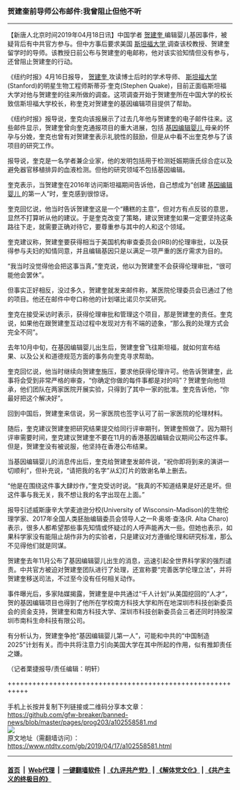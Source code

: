 ### 贺建奎前导师公布邮件:我曾阻止但他不听
------------------------

<div class="post_content" itemprop="articleBody">
 <p>
  【新唐人北京时间2019年04月18日讯】中国学者
  <a href="https://www.ntdtv.com/gb/贺建奎.htm">
   贺建奎
  </a>
  编辑婴儿基因事件，被疑背后有中共官方参与。但中方事后要求美国
  <a href="https://www.ntdtv.com/gb/斯坦福大学.htm">
   斯坦福大学
  </a>
  调查该校教授、贺建奎留学时的导师。该教授日前公布与贺建奎的电邮称，他对该实验知情但没有参与，还曾阻止贺建奎的行动。
 </p>
 <p>
  《纽约时报》4月16日报导，
  <a href="https://www.ntdtv.com/gb/贺建奎.htm">
   贺建奎
  </a>
  攻读博士后时的学术导师、
  <a href="https://www.ntdtv.com/gb/斯坦福大学.htm">
   斯坦福大学
  </a>
  (Stanford)的明星生物工程师斯蒂芬·奎克(Stephen Quake)，目前正面临斯坦福大学对他与贺建奎的往来所做的调查。这项调查开始于贺建奎所在中国大学的校长致信斯坦福大学校长，称奎克对贺建奎的基因编辑项目提供了帮助。
 </p>
 <p>
  《纽约时报》报导说，奎克向该报展示了过去几年他与贺建奎的电子邮件往来。这些邮件显示，贺建奎曾向奎克通报项目的重大进展，包括
  <a href="https://www.ntdtv.com/gb/基因编辑婴儿.htm">
   基因编辑婴儿
  </a>
  母亲的怀孕与分娩，奎克也曾有对贺建奎表示礼貌性的鼓励，但是从中看不出奎克参与了该项目的研究工作。
 </p>
 <p>
  报导说，奎克是一名学者兼企业家，他的发明包括用于检测妊娠期唐氏综合症以及避免器官移植排异的血液检测。但他的研究领域不包括基因编辑。
 </p>
 <p>
  奎克表示，当贺建奎在2016年访问斯坦福期间告诉他，自己想成为“创建
  <a href="https://www.ntdtv.com/gb/基因编辑婴儿.htm">
   基因编辑婴儿
  </a>
  的第一人”时，奎克感到很惊讶。
 </p>
 <p>
  奎克回忆说，他当时告诉贺建奎这是一个“糟糕的主意”，但对方有点反驳的意思，显然不打算听从他的建议。于是奎克改变了策略，建议贺建奎如果一定要坚持这条路往下走，就需要正确对待它，要尊重参与其中的人和这个领域。
 </p>
 <p>
  奎克建议称，贺建奎要获得相当于美国机构审查委员会(IRB)的伦理审批，以及获得参与夫妇的知情同意，并且编辑基因只是以满足一项严重的医疗需求为目的。
 </p>
 <p>
  “我当时没觉得他会把这事当真，”奎克说，他以为贺建奎不会获得伦理审批，“很可能他会罢休”。
 </p>
 <p>
  但事实正好相反，没过多久，贺建奎就发来邮件称，某医院伦理委员会已通过了他的项目。他还在邮件中夸口称他的计划堪比诺贝尔奖研究。
 </p>
 <p>
  奎克在接受采访时表示，获得伦理审批和管理这个项目，那是贺建奎的责任。奎克说，如果他在跟贺建奎互动过程中发现对方有不端的迹象，“那么我的处理方式会完全不同”。
 </p>
 <p>
  去年10月中旬，在基因编辑婴儿出生后，贺建奎曾飞往斯坦福，就如何宣布结果、以及公关和道德规范方面的事务向奎克寻求帮助。
 </p>
 <p>
  奎克回忆说，他当时继续向贺建奎施压，要求他获得伦理许可。他告诉贺建奎，此事将会受到非常严格的审查，“你确定你做的每件事都是对的吗”？贺建奎向他坦承，他们团队在两家医院开展实验，只得到了其中一家的批准。奎克告诉他，“你最好把这个解决好”。
 </p>
 <p>
  回到中国后，贺建奎来信说，另一家医院也签字认可了前一家医院的伦理材料。
 </p>
 <p>
  随后，奎克建议贺建奎把研究结果提交给同行评审期刊，贺建奎照做了。因为期刊评审需要时间，奎克建议贺建奎不要在11月的香港基因编辑会议期间公布这件事。但是，贺建奎没有被说服，他坚持在香港公布结果。
 </p>
 <p>
  当基因编辑婴儿的消息传出后，奎克给贺建奎发邮件说，“祝你即将到来的演讲一切顺利”，但补充说，“请把我的名字”从幻灯片的致谢名单上删去。
 </p>
 <p>
  “他是在围绕这件事大肆炒作，”奎克受访时说。“我真的不知道结果是好还是坏。但这件事与我无关，我不想让我的名字出现在上面。”
 </p>
 <p>
  报导引述威斯康辛大学麦迪逊分校(University of Wisconsin-Madison)的生物伦理学家、2017年全国人类胚胎编辑委员会领导人之一R·奥塔·查洛(R. Alta Charo)表示，很多人都希望那些事先知情或怀疑过的人呼声能再大一些。但她也表示，如果科学家没有能阻止胡作非为的实验者，只是建议对方遵循伦理和研究标准，那么不见得他们就是同谋。
 </p>
 <p>
  贺建奎去年11月公布了基因编辑婴儿出生的消息，迅速引起全世界科学家的强烈谴责。中共官方被迫对贺建奎团队进行了处理，还宣称要“完善医学伦理立法”，并将贺建奎移送司法，不过至今没有任何相关动作。
 </p>
 <p>
  事件曝光后，多家陆媒揭露，贺建奎是中共通过“千人计划”从美国挖回的“人才”，贺的基因编辑项目也得到了他所在学校南方科技大学和所在地深圳市科技创新委员会的资金支持，贺建奎和南方科技大学、深圳市科技创新委员会三者还同时持股深圳市南科生命科技有限公司。
 </p>
 <p>
  有分析认为，贺建奎争抢“基因编辑婴儿第一人”，可能和中共的“中国制造2025”计划有关。而中共将注意力引向美国大学在其中所起的作用，似有推卸责任之嫌。
 </p>
 <p>
  （记者栗捷报导/责任编辑：明轩）
 </p>
 <div class="single_ad">
 </div>
</div>

+++++++++++++++++++++++++++++++++++++++++++++++++++++++++++<br/><br/>
手机上长按并复制下列链接或二维码分享本文章：<br/>
https://github.com/gfw-breaker/banned-news/blob/master/pages/prog203/a102558581.md <br/>
<a href='https://github.com/gfw-breaker/banned-news/blob/master/pages/prog203/a102558581.md'><img src='https://github.com/gfw-breaker/banned-news/blob/master/pages/prog203/a102558581.md.png'/></a> <br/>
原文地址（需翻墙访问）：https://www.ntdtv.com/gb/2019/04/17/a102558581.html


------------------------
#### [首页](https://github.com/gfw-breaker/banned-news/blob/master/README.md) &nbsp;|&nbsp; [Web代理](https://github.com/labour-camp/helloworld) &nbsp;|&nbsp; [一键翻墙软件](https://github.com/gfw-breaker/nogfw/blob/master/README.md) &nbsp;| [《九评共产党》](https://github.com/gfw-breaker/9ping.md/blob/master/README.md#九评之一评共产党是什么) | [《解体党文化》](https://github.com/gfw-breaker/jtdwh.md/blob/master/README.md) | [《共产主义的终极目的》](https://github.com/gfw-breaker/gczydzjmd.md/blob/master/README.md)

